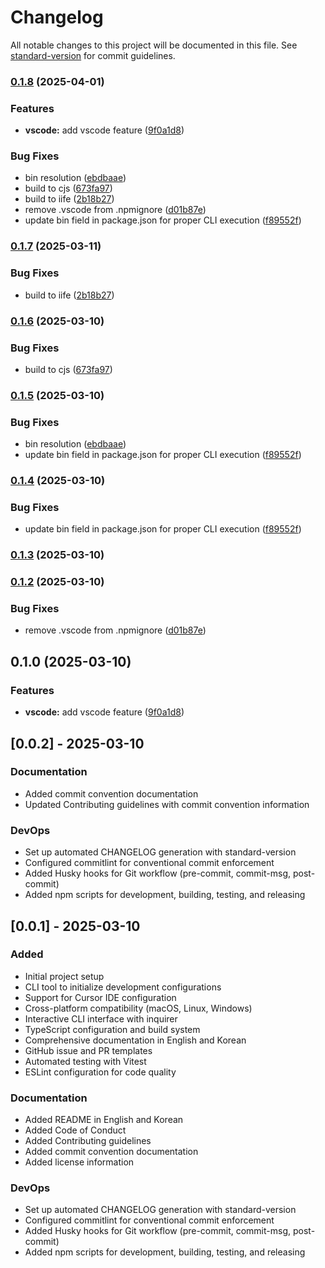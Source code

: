 # Changelog

All notable changes to this project will be documented in this file. See [standard-version](https://github.com/conventional-changelog/standard-version) for commit guidelines.

### [0.1.8](https://github.com/khw1031/doton/compare/v0.1.7...v0.1.8) (2025-04-01)


### Features

* **vscode:** add vscode feature ([9f0a1d8](https://github.com/khw1031/doton/commit/9f0a1d8e68851af3837e1bcb1d70d4c22ea0eb9c))


### Bug Fixes

* bin resolution ([ebdbaae](https://github.com/khw1031/doton/commit/ebdbaaecedb08e99be0d21a498aa02594a72c388))
* build to cjs ([673fa97](https://github.com/khw1031/doton/commit/673fa975a800689b0fc0982d6c8da3b2ccf0ce5a))
* build to iife ([2b18b27](https://github.com/khw1031/doton/commit/2b18b274f3a031a48c64e2ba4b92ab9d96a62f35))
* remove .vscode from .npmignore ([d01b87e](https://github.com/khw1031/doton/commit/d01b87ed2d8a1fd98528ab60f078517c2eeae1fc))
* update bin field in package.json for proper CLI execution ([f89552f](https://github.com/khw1031/doton/commit/f89552f4d6c9024cf22696d84c82af0dd47e1482))

### [0.1.7](https://github.com/khw1031/doton/compare/v0.1.6...v0.1.7) (2025-03-11)


### Bug Fixes

* build to iife ([2b18b27](https://github.com/khw1031/doton/commit/2b18b274f3a031a48c64e2ba4b92ab9d96a62f35))

### [0.1.6](https://github.com/khw1031/doton/compare/v0.1.5...v0.1.6) (2025-03-10)


### Bug Fixes

* build to cjs ([673fa97](https://github.com/khw1031/doton/commit/673fa975a800689b0fc0982d6c8da3b2ccf0ce5a))

### [0.1.5](https://github.com/khw1031/doton/compare/v0.1.3...v0.1.5) (2025-03-10)


### Bug Fixes

* bin resolution ([ebdbaae](https://github.com/khw1031/doton/commit/ebdbaaecedb08e99be0d21a498aa02594a72c388))
* update bin field in package.json for proper CLI execution ([f89552f](https://github.com/khw1031/doton/commit/f89552f4d6c9024cf22696d84c82af0dd47e1482))

### [0.1.4](https://github.com/khw1031/doton/compare/v0.1.3...v0.1.4) (2025-03-10)


### Bug Fixes

* update bin field in package.json for proper CLI execution ([f89552f](https://github.com/khw1031/doton/commit/f89552f4d6c9024cf22696d84c82af0dd47e1482))

### [0.1.3](https://github.com/khw1031/doton/compare/v0.1.2...v0.1.3) (2025-03-10)

### [0.1.2](https://github.com/khw1031/doton/compare/v0.1.0...v0.1.2) (2025-03-10)


### Bug Fixes

* remove .vscode from .npmignore ([d01b87e](https://github.com/khw1031/doton/commit/d01b87ed2d8a1fd98528ab60f078517c2eeae1fc))

## 0.1.0 (2025-03-10)

### Features

* **vscode:** add vscode feature ([9f0a1d8](https://github.com/khw1031/doton/commit/9f0a1d8e68851af3837e1bcb1d70d4c22ea0eb9c))

## [0.0.2] - 2025-03-10

### Documentation

- Added commit convention documentation
- Updated Contributing guidelines with commit convention information

### DevOps

- Set up automated CHANGELOG generation with standard-version
- Configured commitlint for conventional commit enforcement
- Added Husky hooks for Git workflow (pre-commit, commit-msg, post-commit)
- Added npm scripts for development, building, testing, and releasing

## [0.0.1] - 2025-03-10

### Added

- Initial project setup
- CLI tool to initialize development configurations
- Support for Cursor IDE configuration
- Cross-platform compatibility (macOS, Linux, Windows)
- Interactive CLI interface with inquirer
- TypeScript configuration and build system
- Comprehensive documentation in English and Korean
- GitHub issue and PR templates
- Automated testing with Vitest
- ESLint configuration for code quality

### Documentation

- Added README in English and Korean
- Added Code of Conduct
- Added Contributing guidelines
- Added commit convention documentation
- Added license information

### DevOps

- Set up automated CHANGELOG generation with standard-version
- Configured commitlint for conventional commit enforcement
- Added Husky hooks for Git workflow (pre-commit, commit-msg, post-commit)
- Added npm scripts for development, building, testing, and releasing
